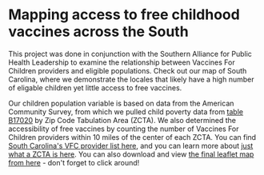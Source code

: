 # Mapping access to free childhood vaccines across the South

This project was done in conjunction with the Southern Alliance for Public Health Leadership to examine the relationship between Vaccines For Children providers and eligible populations. Check out our map of South Carolina, where we demonstrate the locales that likely have a high number of eligable children yet little access to free vaccines.

Our children population variable is based on data from the American Community Survey, from which we pulled child poverty data from [table B17020](https://censusreporter.org/tables/B17020/) by Zip Code Tabulation Area (ZCTA). We also determined the accessibility of free vaccines by counting the number of Vaccines For Children providers within 10 miles of the center of each ZCTA. You can find [South Carolina's VFC provider list here](https://scdph.maps.arcgis.com/apps/instant/nearby/index.html?appid=410686f3d3d44b5d99dee25848c6a0bc), and you can learn more about [just what a ZCTA is here](https://atcoordinates.info/2020/05/11/the-trouble-with-zip-codes-solutions-for-data-analysis-and-mapping/). You can also download and view [the final leaflet map from here](https://drive.google.com/file/d/1Bk6QNbkY2Lh09m61gNgOay1hcLcign_f/view?usp=sharing) - don't forget to click around!
